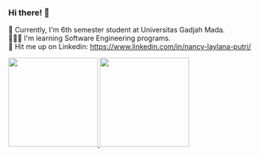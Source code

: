 ### Hi there! 👋

<!--
**nancylaylaa/nancylaylaa** is a ✨ _special_ ✨ repository because its `README.md` (this file) appears on your GitHub profile.

Here are some ideas to get you started:

- 🔭 I’m currently working on ...
- 🌱 I’m currently learning ...
- 👯 I’m looking to collaborate on ...
- 🤔 I’m looking for help with ...
- 💬 Ask me about ...
- 📫 How to reach me: ...
- 😄 Pronouns: ...
- ⚡ Fun fact: ...
-->

🌱 Currently, I'm 6th semester student at Universitas Gadjah Mada.
<br>
👩🏻‍💻 I'm learning Software Engineering programs.
<br>
🚀 Hit me up on Linkedin: https://www.linkedin.com/in/nancy-laylana-putri/ 

<a href="https://github.com/nancylaylaa">
  <img height="180em" src="https://github-readme-stats-eight-theta.vercel.app/api?username=nancylaylaa&show_icons=true&theme=dark&include_all_commits=true&count_private=true&bg_color=0D1117"/>
  <img height="180em" src="https://github-readme-stats-eight-theta.vercel.app/api/top-langs/?username=nancylaylaa&layout=compact&langs_count=8&theme=dark&bg_color=0D1117"/>
</a>
</p>

